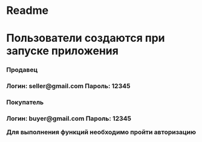 <h1>Readme<h1>
Пользователи создаются при запуске приложения
<h3>Продавец<h3>
Логин: seller@gmail.com
Пароль: 12345
<h3>Покупатель<h3>
Логин: buyer@gmail.com
Пароль: 12345

Для выполнения функций необходимо пройти авторизацию
